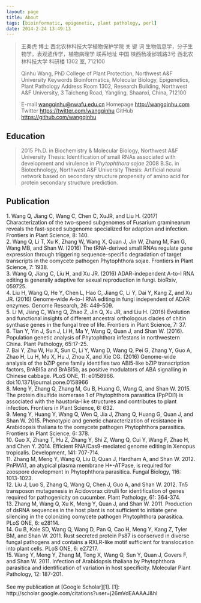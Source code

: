 ```yaml
---
layout: page
title: About
tags: [bioinformatic, epigenetic, plant pathology, perl]
date: 2014-2-24 13:49:13
---
```


<blockquote>王秦虎 博士
西北农林科技大学植物保护学院
关 键 词  生物信息学，分子生物学，表观遗传学，植物病理学
联系地址  中国 陕西杨凌邰城路3号 西北农林科技大学 科研楼 1302 室, 712100

Qinhu Wang, PhD
College of Plant Protection, Northwest A&F University
Keywords  Bioinformatics, Molecular Biology, Epigenetics, Plant Pathology
Address   Room 1302, Research Building, Northwest A&F University,
          3 Taicheng Road, Yangling, Shaanxi, China, 712100

E-mail    <a href="mailto:wangqinhu@nwafu.edu.cn">wangqinhu@nwafu.edu.cn</a>
Homepage  <a href="http://wangqinhu.com">http://wangqinhu.com</a>
Twitter   <a href="https://twitter.com/wangqinhu">https://twitter.com/wangqinhu</a>
GitHub    <a href="https://github.com/wangqinhu">https://github.com/wangqinhu</a></blockquote>

Education
---------

<blockquote>2015      Ph.D. in Biochemistry & Molecular Biology, Northwest A&F University
          Thesis: Identification of small RNAs associated with development and virulence 
          in <i>Phytophthora sojae</i>
2008      B.Sc. in Biotechnology, Northwest A&F University
          Thesis: Artificial neural network based on secondary structure propensity of 
          amino acid for protein secondary structure prediction.</blockquote>

Publication
-----------

<bib>
1.	Wang Q, Jiang C, Wang C, Chen C, XuJR, and Liu H. (2017) Characterization of the two-speed subgenomes of Fusarium graminearum reveals the fast-speed subgenome specialized for adaption and infection. Frontiers in Plant Science, 8: 140.
<br>
2.	Wang Q, Li T, Xu K, Zhang W, Wang X, Quan J, Jin W, Zhang M, Fan G, Wang MB, and Shan W. (2016) The tRNA-derived small RNAs regulate gene expression through triggering sequence-specific degradation of target transcripts in the oomycete pathogen Phytophthora sojae. Frontiers in Plant Science, 7: 1938.
<br>
3.	Wang Q, Jiang C, Liu H, and Xu JR. (2016) ADAR-independent A-to-I RNA editing is generally adaptive for sexual reproduction in fungi. bioRxiv, 059725.
<br>
4.	Liu H, Wang Q, He Y, Chen L, Hao C, Jiang C, Li Y, Dai Y, Kang Z, and Xu JR. (2016) Genome-wide A-to-I RNA editing in fungi independent of ADAR enzymes. Genome Research, 26: 449-509.
<br>
5.	Li M, Jiang C, Wang Q, Zhao Z, Jin Q, Xu JR, and Liu H. (2016) Evolution and functional insights of different ancestral orthologous clades of chitin synthase genes in the fungal tree of life. Frontiers in Plant Science, 7: 37.
<br>
6.	Tian Y, Yin J, Sun J, Li H, Ma Y, Wang Q, Quan J, and Shan W. (2016). Population genetic analysis of Phytophthora infestans in northwestern China. Plant Pathology, 65:17-25.
<br>
7.	Bai Y, Zhu W, Hu X, Sun C, Li Y, Wang D, Wang Q, Pei G, Zhang Y, Guo A, Zhao H, Lu H, Mu X, Hu J, Zhou X, and Xie CG. (2016) Genome-wide analysis of the bZIP gene family identifies two ABI5-like bZIP transcription factors, BrABI5a and BrABI5b, as positive modulators of ABA signalling in Chinese cabbage. PLoS ONE, 11: e0158966. doi:10.1371/journal.pone.0158966
<br>
8.	Meng Y, Zhang Q, Zhang M, Gu B, Huang G, Wang Q, and Shan W. 2015. The protein disulfide isomerase 1 of Phytophthora parasitica (PpPDI1) is associated with the haustoria-like structures and contributes to plant infection. Frontiers in Plant Science, 6: 632.
<br>
9.	Meng Y, Huang Y, Wang Q, Wen Q, Jia J, Zhang Q, Huang G, Quan J, and Shan W. 2015. Phenotypic and genetic characterization of resistance in Arabidopsis thaliana to the oomycete pathogen Phytophthora parasitica. Frontiers in Plant Science, 6: 378.
<br>
10.	Guo X, Zhang T, Hu Z, Zhang Y, Shi Z, Wang Q, Cui Y, Wang F, Zhao H, and Chen Y. 2014. Efficient RNA/Cas9-mediated genome editing in Xenopus tropicalis. Development, 141: 707-714.
<br>
11.	Zhang M, Meng Y, Wang Q, Liu D, Quan J, Hardham A, and Shan W. 2012. PnPMA1, an atypical plasma membrane H+-ATPase, is required for zoospore development in Phytophthora parasitica. Fungal Biology, 116: 1013-1023.
<br>
12.	Liu J, Luo S, Zhang Q, Wang Q, Chen J, Guo A, and Shan W. 2012. Tn5 transposon mutagenesis in Acidovorax citrulli for identification of genes required for pathogenicity on cucumber. Plant Pathology, 61: 364-374.
<br>
13.	Zhang M, Wang Q, Xu K, Meng Y, Quan J, and Shan W. 2011. Production of dsRNA sequences in the host plant is not sufficient to initiate gene silencing in the colonizing oomycete pathogen Phytophthora parasitica. PLoS ONE, 6: e28114.
<br>
14.	Gu B, Kale SD, Wang Q, Wang D, Pan Q, Cao H, Meng Y, Kang Z, Tyler BM, and Shan W. 2011. Rust secreted protein Ps87 is conserved in diverse fungal pathogens and contains a RXLR-like motif sufficient for translocation into plant cells. PLoS ONE, 6: e27217.
<br>
15.	Wang Y, Meng Y, Zhang M, Tong X, Wang Q, Sun Y, Quan J, Govers F, and Shan W. 2011. Infection of Arabidopsis thaliana by Phytophthora parasitica and identification of variation in host specificity. Molecular Plant Pathology, 12: 187-201.
<br>
<br>
See my publication at [Google Scholar][1].
</bib>
[1]: http://scholar.google.com/citations?user=j26mVdEAAAAJ&hl
